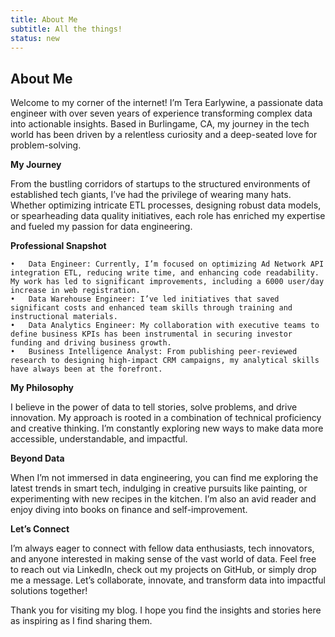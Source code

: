 ```yaml
---
title: About Me
subtitle: All the things!
status: new
---
```


## About Me

Welcome to my corner of the internet! I’m Tera Earlywine, a passionate data engineer with over seven years of experience transforming complex data into actionable insights. Based in Burlingame, CA, my journey in the tech world has been driven by a relentless curiosity and a deep-seated love for problem-solving.

**My Journey**

From the bustling corridors of startups to the structured environments of established tech giants, I’ve had the privilege of wearing many hats. Whether optimizing intricate ETL processes, designing robust data models, or spearheading data quality initiatives, each role has enriched my expertise and fueled my passion for data engineering.

**Professional Snapshot**

	•	Data Engineer: Currently, I’m focused on optimizing Ad Network API integration ETL, reducing write time, and enhancing code readability. My work has led to significant improvements, including a 6000 user/day increase in web registration.
	•	Data Warehouse Engineer: I’ve led initiatives that saved significant costs and enhanced team skills through training and instructional materials.
	•	Data Analytics Engineer: My collaboration with executive teams to define business KPIs has been instrumental in securing investor funding and driving business growth.
	•	Business Intelligence Analyst: From publishing peer-reviewed research to designing high-impact CRM campaigns, my analytical skills have always been at the forefront.

**My Philosophy**

I believe in the power of data to tell stories, solve problems, and drive innovation. My approach is rooted in a combination of technical proficiency and creative thinking. I’m constantly exploring new ways to make data more accessible, understandable, and impactful.

**Beyond Data**

When I’m not immersed in data engineering, you can find me exploring the latest trends in smart tech, indulging in creative pursuits like painting, or experimenting with new recipes in the kitchen. I’m also an avid reader and enjoy diving into books on finance and self-improvement.

**Let’s Connect**

I’m always eager to connect with fellow data enthusiasts, tech innovators, and anyone interested in making sense of the vast world of data. Feel free to reach out via LinkedIn, check out my projects on GitHub, or simply drop me a message. Let’s collaborate, innovate, and transform data into impactful solutions together!

Thank you for visiting my blog. I hope you find the insights and stories here as inspiring as I find sharing them.